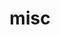 ---
layout: page
title: misc
nav: true
dropdown: false
children: 
    - title: publications
      permalink: /publications/
    - title: divider
    - title: projects
      permalink: /projects/
---